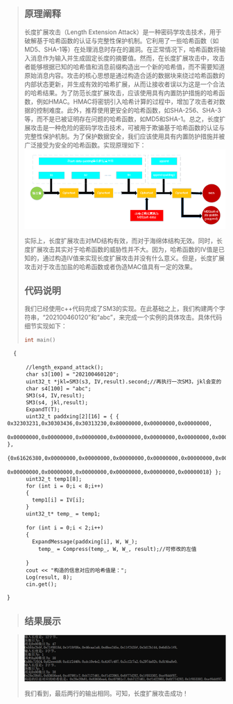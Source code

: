 > ## 原理阐释
> 长度扩展攻击（Length Extension Attack）是一种密码学攻击技术，用于破解基于哈希函数的认证与完整性保护机制。它利用了一些哈希函数（如MD5、SHA-1等）在处理消息时存在的漏洞。在正常情况下，哈希函数将输入消息作为输入并生成固定长度的摘要值。然而，在长度扩展攻击中，攻击者能够根据已知的哈希值和消息前缀构造出一个新的哈希值，而不需要知道原始消息内容。攻击的核心思想是通过构造合适的数据块来绕过哈希函数的内部状态更新，并生成有效的哈希扩展，从而让接收者误以为这是一个合法的哈希结果。为了防范长度扩展攻击，应该使用具有内置防护措施的哈希函数，例如HMAC。HMAC将密钥引入哈希计算的过程中，增加了攻击者对数据的控制难度。此外，推荐使用更安全的哈希函数，如SHA-256、SHA-3等，而不是已被证明存在问题的哈希函数，如MD5和SHA-1。总之，长度扩展攻击是一种危险的密码学攻击技术，可被用于欺骗基于哈希函数的认证与完整性保护机制。为了保护数据安全，我们应该使用具有内置防护措施并被广泛接受为安全的哈希函数。实现原理如下：
>![实现原理](length_Expand_attack.png)
> 
>
>实际上，长度扩展攻击对MD结构有效，而对于海绵体结构无效。同时，长度扩展攻击其实对于哈希函数的威胁性并不大。因为，哈希函数的IV值是已知的，通过构造IV值来实现长度扩展攻击并没有什么意义。但是，长度扩展攻击对于攻击加盐的哈希函数或者伪造MAC值具有一定的效果。
> ## 代码说明
> 我们已经使用c++代码完成了SM3的实现。在此基础之上，我们构建两个字符串，“202100460120”和“abc”，来完成一个实例的具体攻击。具体代码细节实现如下：
> 
>    ```C++
>  int main()
      {
	
	      //length_expand_attack();
	      char s3[100] = "202100460120";
	      uint32_t *jkl=SM3(s3, IV,result).second;//再执行一次SM3，jkl会变的
	      char s4[100] = "abc";
	      SM3(s4, IV,result);
	      SM3(s4, jkl,result);
	      ExpandT(T);
	      uint32_t paddxing[2][16] = { { 0x32303231,0x30303436,0x30313230,0x80000000,0x00000000,0x00000000,
		      0x00000000,0x00000000,0x00000000,0x00000000,0x00000000,0x00000000,0x00000000,0x00000000,0x00000000,0x00000060 },
		      {0x61626380,0x00000000,0x00000000,0x00000000,0x00000000,0x00000000,0x00000000,0x00000000,0x00000000,0x00000000,
		      0x00000000,0x00000000,0x00000000,0x00000000,0x00000000,0x00000018} };
	      uint32_t temp1[8];
	      for (int i = 0;i < 8;i++)
	      {
	      	temp1[i] = IV[i];
	      }
	      uint32_t* temp_ = temp1;

	      for (int i = 0;i < 2;i++)
	      {
	      	ExpandMessage(paddxing[i], W, W_);
		      temp_ = Compress(temp_, W, W_, result);//可修改的左值
		
	      }
	      cout << "构造的信息对应的哈希值是：";
	      Log(result, 8);
	      cin.get();

	
}

>
>



>## 结果展示

>![](SM3_length_expand_attack.png)
>
>我们看到，最后两行的输出相同。可知，长度扩展攻击成功！
